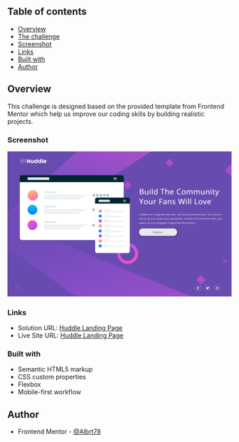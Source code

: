 ## Table of contents

-   [Overview](#overview)
-   [The challenge](#the-challenge)
-   [Screenshot](#screenshot)
-   [Links](#links)
-   [Built with](#built-with)
-   [Author](#author)

## Overview

This challenge is designed based on the provided template from Frontend Mentor which help us improve our coding skills by building realistic projects.

### Screenshot

![Huddle Landing Page](./Screenshot_Landing_Page.png)

### Links

-   Solution URL: [Huddle Landing Page](https://github.com/Albrt78/huddlelandingpage.github.io)
-   Live Site URL: [Huddle Landing Page](https://albrt78.github.io/huddlelandingpage.github.io/)

### Built with

-   Semantic HTML5 markup
-   CSS custom properties
-   Flexbox
-   Mobile-first workflow

## Author

-   Frontend Mentor - [@Albrt78](https://www.frontendmentor.io/profile/Albrt78)
